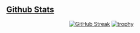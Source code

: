 <h2 id="user-content-github-stats" dir="auto"><a class="heading-link d-flex" href="#github-stats">Github Stats</a></h2>

<div id='github-stats' align="center" dir="auto" >


[![GitHub Streak](https://streak-stats.demolab.com?user=Abhinavv9258&theme=flat)](https://git.io/streak-stats)
[![trophy](https://github-profile-trophy.vercel.app/?username=Abhinavv9258&theme=flat)](https://github.com/ryo-ma/github-profile-trophy)


</div>
